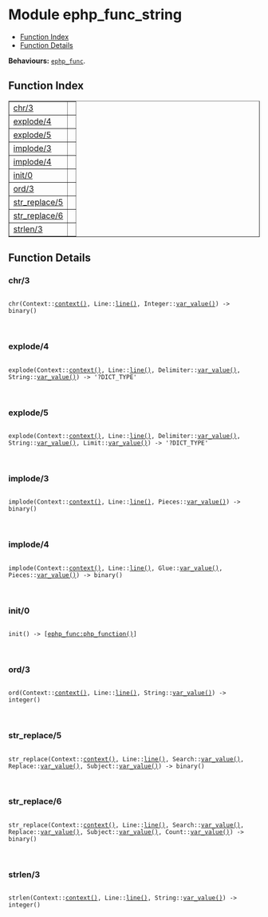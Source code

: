 

# Module ephp_func_string #
* [Function Index](#index)
* [Function Details](#functions)

__Behaviours:__ [`ephp_func`](ephp_func.md).
<a name="index"></a>

## Function Index ##


<table width="100%" border="1" cellspacing="0" cellpadding="2" summary="function index"><tr><td valign="top"><a href="#chr-3">chr/3</a></td><td></td></tr><tr><td valign="top"><a href="#explode-4">explode/4</a></td><td></td></tr><tr><td valign="top"><a href="#explode-5">explode/5</a></td><td></td></tr><tr><td valign="top"><a href="#implode-3">implode/3</a></td><td></td></tr><tr><td valign="top"><a href="#implode-4">implode/4</a></td><td></td></tr><tr><td valign="top"><a href="#init-0">init/0</a></td><td></td></tr><tr><td valign="top"><a href="#ord-3">ord/3</a></td><td></td></tr><tr><td valign="top"><a href="#str_replace-5">str_replace/5</a></td><td></td></tr><tr><td valign="top"><a href="#str_replace-6">str_replace/6</a></td><td></td></tr><tr><td valign="top"><a href="#strlen-3">strlen/3</a></td><td></td></tr></table>


<a name="functions"></a>

## Function Details ##

<a name="chr-3"></a>

### chr/3 ###


<pre><code>
chr(Context::<a href="#type-context">context()</a>, Line::<a href="#type-line">line()</a>, Integer::<a href="#type-var_value">var_value()</a>) -&gt; binary()
</code></pre>
<br />


<a name="explode-4"></a>

### explode/4 ###


<pre><code>
explode(Context::<a href="#type-context">context()</a>, Line::<a href="#type-line">line()</a>, Delimiter::<a href="#type-var_value">var_value()</a>, String::<a href="#type-var_value">var_value()</a>) -&gt; '?DICT_TYPE'
</code></pre>
<br />


<a name="explode-5"></a>

### explode/5 ###


<pre><code>
explode(Context::<a href="#type-context">context()</a>, Line::<a href="#type-line">line()</a>, Delimiter::<a href="#type-var_value">var_value()</a>, String::<a href="#type-var_value">var_value()</a>, Limit::<a href="#type-var_value">var_value()</a>) -&gt; '?DICT_TYPE'
</code></pre>
<br />


<a name="implode-3"></a>

### implode/3 ###


<pre><code>
implode(Context::<a href="#type-context">context()</a>, Line::<a href="#type-line">line()</a>, Pieces::<a href="#type-var_value">var_value()</a>) -&gt; binary()
</code></pre>
<br />


<a name="implode-4"></a>

### implode/4 ###


<pre><code>
implode(Context::<a href="#type-context">context()</a>, Line::<a href="#type-line">line()</a>, Glue::<a href="#type-var_value">var_value()</a>, Pieces::<a href="#type-var_value">var_value()</a>) -&gt; binary()
</code></pre>
<br />


<a name="init-0"></a>

### init/0 ###


<pre><code>
init() -&gt; [<a href="ephp_func.md#type-php_function">ephp_func:php_function()</a>]
</code></pre>
<br />


<a name="ord-3"></a>

### ord/3 ###


<pre><code>
ord(Context::<a href="#type-context">context()</a>, Line::<a href="#type-line">line()</a>, String::<a href="#type-var_value">var_value()</a>) -&gt; integer()
</code></pre>
<br />


<a name="str_replace-5"></a>

### str_replace/5 ###


<pre><code>
str_replace(Context::<a href="#type-context">context()</a>, Line::<a href="#type-line">line()</a>, Search::<a href="#type-var_value">var_value()</a>, Replace::<a href="#type-var_value">var_value()</a>, Subject::<a href="#type-var_value">var_value()</a>) -&gt; binary()
</code></pre>
<br />


<a name="str_replace-6"></a>

### str_replace/6 ###


<pre><code>
str_replace(Context::<a href="#type-context">context()</a>, Line::<a href="#type-line">line()</a>, Search::<a href="#type-var_value">var_value()</a>, Replace::<a href="#type-var_value">var_value()</a>, Subject::<a href="#type-var_value">var_value()</a>, Count::<a href="#type-var_value">var_value()</a>) -&gt; binary()
</code></pre>
<br />


<a name="strlen-3"></a>

### strlen/3 ###


<pre><code>
strlen(Context::<a href="#type-context">context()</a>, Line::<a href="#type-line">line()</a>, String::<a href="#type-var_value">var_value()</a>) -&gt; integer()
</code></pre>
<br />


